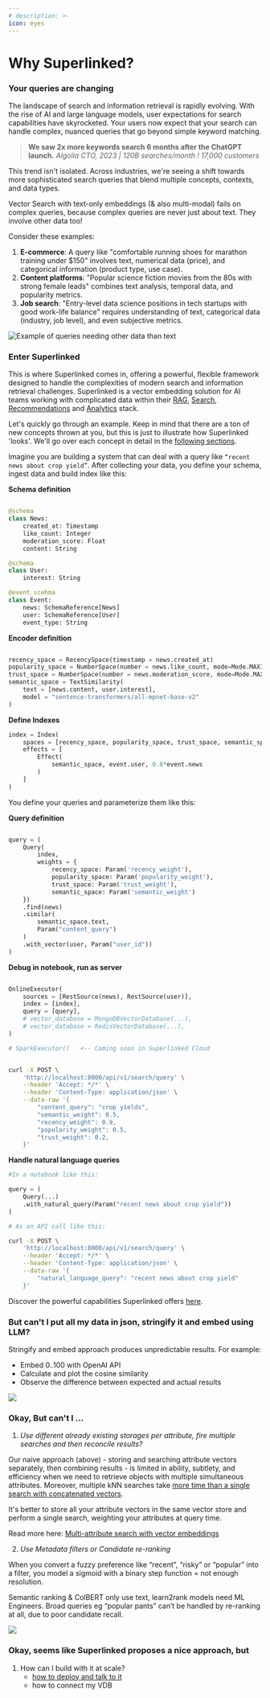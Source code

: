 ```yaml
---
# description: >-
icon: eyes
---
```


# Why Superlinked?

### Your queries are changing

The landscape of search and information retrieval is rapidly evolving. With the rise of AI and large language models, user expectations for search capabilities have skyrocketed. Your users now expect that your search can handle complex, nuanced queries that go beyond simple keyword matching.

> **We saw 2x more keywords search 6 months after the ChatGPT launch.**
> *Algolia CTO, 2023 | 120B searches/month ! 17,000 customers*

This trend isn't isolated. Across industries, we're seeing a shift towards more sophisticated search queries that blend multiple concepts, contexts, and data types.

Vector Search with text-only embeddings (& also multi-modal) fails on complex queries, because complex queries are never just about text. They involve other data too!

Consider these examples:
1. **E-commerce**: A query like "comfortable running shoes for marathon training under $150" involves text, numerical data (price), and categorical information (product type, use case).
2. **Content platforms**: "Popular science fiction movies from the 80s with strong female leads" combines text analysis, temporal data, and popularity metrics.
3. **Job search**: "Entry-level data science positions in tech startups with good work-life balance" requires understanding of text, categorical data (industry, job level), and even subjective metrics.


![Example of queries needing other data than text](../.gitbook/assets/why-superlinked-image1.png)

### Enter Superlinked

This is where Superlinked comes in, offering a powerful, flexible framework designed to handle the complexities of modern search and information retrieval challenges. Superlinked is a vector embedding solution for AI teams working with complicated data within their [RAG](../use-cases/rag-hr.md), [Search](../use-cases/semantic-search-news.md), [Recommendations](../use-cases/recsys-ecomm.md) and [Analytics](../use-cases/analytics-keyword-expansion.md) stack.


Let's quickly go through an example. Keep in mind that there are a ton of new concepts thrown at you, but this is just to illustrate how Superlinked 'looks'. We'll go over each concept in detail in the [following sections](basic-building-blocks.md).

Imagine you are building a system that can deal with a query like `“recent news about crop yield”`. After collecting your data, you define your schema, ingest data and build index like this:

**Schema definition**
```python

@schema
class News:
    created_at: Timestamp
    like_count: Integer
    moderation_score: Float
    content: String

@schema
class User:
    interest: String

@event_scehma
class Event:
    news: SchemaReference[News]
    user: SchemaReference[User]
    event_type: String

```

**Encoder definition**
```python

recency_space = RecencySpace(timestamp = news.created_at)
popularity_space = NumberSpace(number = news.like_count, mode=Mode.MAXIMUM)
trust_space = NumberSpace(number = news.moderation_score, mode=Mode.MAXIMUM)
semantic_space = TextSimilarity(
    text = [news.content, user.interest],
    model = "sentence-transformers/all-mpnet-base-v2"
)
```

**Define Indexes**
```python
index = Index(
    spaces = [recency_space, popularity_space, trust_space, semantic_space],
    effects = [
        Effect(
            semantic_space, event.user, 0.8*event.news
        )
    ]
)

```

You define your queries and parameterize them like this:

**Query definition**
```python

query = (
    Query(
        index,
        weights = {
            recency_space: Param('recency_weight'),
            popularity_space: Param('popularity_weight'),
            trust_space: Param('trust_weight'),
            semantic_space: Param('semantic_weight')
    })
    .find(news)
    .similar(
        semantic_space.text,
        Param("content_query")
    )
    .with_vector(user, Param("user_id"))
)

```

**Debug in notebook, run as server**

```python

OnlineExecutor(
    sources = [RestSource(news), RestSource(user)],
    index = [index],
    query = [query],
    # vector_database = MongoDBVectorDatabase(...),  
    # vector_database = RedisVectorDatabase(...),
)

# SparkExecutor()   <-- Coming soon in Superlinked Cloud

```

```bash

curl -X POST \
    'http://localhost:8000/api/v1/search/query' \
    --header 'Accept: */*' \
    --header 'Content-Type: application/json' \
    --data-raw '{
        "content_query": "crop yields",
        "semantic_weight": 0.5,
        "recency_weight": 0.9,
        "popularity_weight": 0.5,
        "trust_weight": 0.2,
    }'

```

**Handle natural language queries**

```python
#In a notebook like this:

query = (
    Query(...)
    .with_natural_query(Param("recent news about crop yield"))
)

```

```bash
# As an API call like this:

curl -X POST \
    'http://localhost:8000/api/v1/search/query' \
    --header 'Accept: */*' \
    --header 'Content-Type: application/json' \
    --data-raw '{
        "natural_language_query": "recent news about crop yield"
    }'

```

Discover the powerful capabilities Superlinked offers [here](../concepts/overview.md).






### But can't I put all my data in json, stringify it and embed using LLM?

Stringify and embed approach produces unpredictable results. For example:
- Embed 0..100 with OpenAI API
- Calculate and plot the cosine similarity
- Observe the difference between expected and actual results

![](../.gitbook/assets/why-superlinked-stringify.png)


### Okay, But can't I  ...

1. *Use different already existing storages per attribute, fire multiple searches and then reconcile results?*

<!-- {% hint style="info" %} -->
Our naive approach (above) - storing and searching attribute vectors separately, then combining results - is limited in ability, subtlety, and efficiency when we need to retrieve objects with multiple simultaneous attributes. Moreover, multiple kNN searches take [more time than a single search with concatenated vectors](https://redis.io/blog/benchmarking-results-for-vector-databases/).

It's better to store all your attribute vectors in the same vector store and perform a single search, weighting your attributes at query time.

Read more here: [Multi-attribute search with vector embeddings](https://superlinked.com/vectorhub/articles/multi-attribute-semantic-search)

<!-- {% endhint %} -->

2. *Use Metadata filters or Candidate re-ranking*

<!-- {% hint style="info" %} -->
When you convert a fuzzy preference like “recent”, “risky” or “popular” into a filter, you model a sigmoid with a binary step function = not enough resolution.


Semantic ranking & ColBERT only use text, learn2rank models need ML Engineers.
Broad queries eg “popular pants” can’t be handled by re-ranking at all, due to poor candidate recall.

![](../.gitbook/assets/why-superlinked-filterreranking.png)


<!-- {% endhint %} -->



### Okay, seems like Superlinked proposes a nice approach, but

1. How can I build with it at scale?
   - [how to deploy and talk to it](../run-in-production/overview.md)
   - how to connect my VDB
<!-- 2. Why should I trust this approach? are scores reliable?
   - how vectors are created
   - how weights are applied
   - how scores are calculated -->

<!-- ### What bells and whistles are available for me? -->
